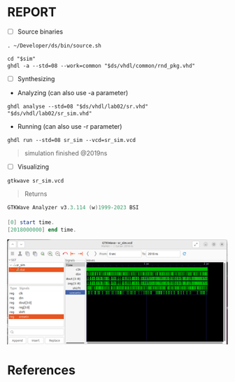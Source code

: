 # REPORT

- [ ] Source binaries

```
. ~/Developer/ds/bin/source.sh
```

```
cd "$sim"
ghdl -a --std=08 --work=common "$ds/vhdl/common/rnd_pkg.vhd"
```

- [ ] Synthesizing

* Analyzing (can also use -a parameter)

```
ghdl analyse --std=08 "$ds/vhdl/lab02/sr.vhd" "$ds/vhdl/lab02/sr_sim.vhd"
```

* Running (can also use -r parameter)

```
ghdl run --std=08 sr_sim --vcd=sr_sim.vcd
```
> simulation finished @2019ns

- [ ] Visualizing

```
gtkwave sr_sim.vcd
```
> Returns
```powershell
GTKWave Analyzer v3.3.114 (w)1999-2023 BSI

[0] start time.
[2018000000] end time.
```

<img src=images/sr_sim.png width='' height='' > </img>


# References

